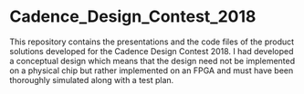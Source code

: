 # Cadence_Design_Contest_2018
This repository contains the presentations and the code files of the product solutions developed for the Cadence Design Contest 2018. 
I had developed a conceptual design which means that the design need not be implemented on a physical chip but rather implemented on an 
FPGA and must have been thoroughly simulated along with a test plan.
